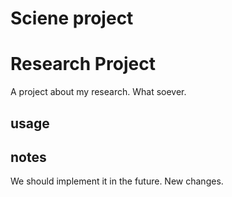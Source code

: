 # Sciene project

# Research Project

A project about my research. What soever.
## usage

## notes
We should implement it in the future.
New changes.
